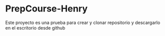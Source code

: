 # PrepCourse-Henry
Este proyecto es una prueba para crear y clonar repositorio y descargarlo en el escritorio desde github